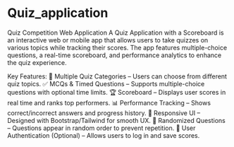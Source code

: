 # Quiz_application
Quiz Competition Web Application
A Quiz Application with a Scoreboard is an interactive web or mobile app that allows users to take quizzes on various topics while tracking their scores. The app features multiple-choice questions, a real-time scoreboard, and performance analytics to enhance the quiz experience.

Key Features:
📝 Multiple Quiz Categories – Users can choose from different quiz topics.
✅ MCQs & Timed Questions – Supports multiple-choice questions with optional time limits.
🏆 Scoreboard – Displays user scores in real time and ranks top performers.
📊 Performance Tracking – Shows correct/incorrect answers and progress history.
🎨 Responsive UI – Designed with Bootstrap/Tailwind for smooth UX.
🔄 Randomized Questions – Questions appear in random order to prevent repetition.
👤 User Authentication (Optional) – Allows users to log in and save scores.
